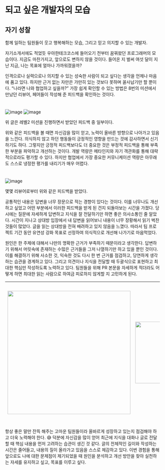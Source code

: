 # 되고 싶은 개발자의 모습

## 자기 성찰

함께 일하는 팀원들이 웃고 행복해하는 모습, 그리고 믿고 의지할 수 있는 개발자.  
  
자기소개서에도 적었듯 우아한테크코스에 들어오기 전부터 꿈꿔왔던 프로그래머의 모습이다. 
지금도 마찬가지고, 앞으로도 변하지 않을 것이다. 
들어온 지 벌써 여섯 달이 지난 지금, 나는 목표에 얼마나 가까워졌을까? 
  
인격으로나 실력으로나 의지할 수 있는 성숙한 사람이 되고 싶다는 생각을 언제나 마음에 품고 있다. 
하지만 근거 없는 자만은 가만히 있는 것보다 못하며 꼴사납기만 할 뿐이다. 
“나라면 나와 협업하고 싶을까?” 가장 쉽게 확인할 수 있는 방법은 8번의 미션에서 만났던 리뷰어, 페어들이 작성해 준 피드백을 확인하는 것이다.

#

![image](https://github.com/user-attachments/assets/7ddd18bf-e7b7-4c8d-901d-d3e55ec21324)
![image](https://github.com/user-attachments/assets/f58f587d-0150-4f53-838d-d7dca7c01122)

위 글은 레벨2 미션을 진행하면서 받았던 피드백 중 일부이다.  
  
위와 같은 피드백을 볼 때면 자신감을 많이 얻고, 노력이 올바른 방향으로 나아가고 있음을 느낀다. 
의식하지 않고 하던 행동들이 긍정적인 영향을 만드는 것에 감사하면서 신기하기도 하다. 
그렇지만 긍정적 피드백보다도 더 중요한 것은 부정적 피드백을 통해 부족한 부분을 파악하고 개선하는 것이다. 
개발 역량은 메타인지와 자기 객관화를 통해 대략적으로라도 평가할 수 있다. 
하지만 협업에서 가장 중요한 커뮤니케이션 역량은 아무래도 스스로 냉정한 평가를 내리기가 매우 어렵다.

#

![image](https://github.com/user-attachments/assets/85120b12-090a-4f3c-82e6-7ae2c212b9aa)

몇몇 리뷰어로부터 위와 같은 피드백을 받았다.  
  
공통적인 내용은 답변을 너무 장문으로 적는 경향이 있다는 것이다. 
이를 너무나도 개선하고 싶었고 어떤 부분에서 이러한 피드백을 받게 된 건지 되돌아보는 시간을 가졌다.
당시에는 질문에 자세하게 답변하고 지식을 잘 전달하기만 하면 좋은 의사소통인 줄 알았다. 
시간이 지나고 상대방 입장에서 내 답변을 읽어보니 내용이 너무 장황해서 읽기 벅찬 것들이 많았다. 
글을 읽는 상대방을 전혀 배려하고 있지 않음을 느꼈다. 따라서 팀 프로젝트 기간 동안 유연성 강화 목표로 선정하여 의식적으로 개선해 나가기로 마음먹었다.
  
원인은 한 주제에 대해서 나만의 명확한 근거가 부족하기 때문이라고 생각한다. 
답변하기 위해서 머릿속에 존재하는 수많은 근거들을 그저 나열하기만 하고 있을 뿐인 것이다. 
이를 해결하기 위해 사소한 것, 익숙한 것도 다시 한 번 근거를 점검하고, 당연하게 생각하는 습관을 경계하고 있다. 
그리고 의견이나 지식을 전달할 때 두괄식으로 표현하고 최대한 핵심만 작성하도록 노력하고 있다. 
팀원들을 위해 PR 본문을 자세하게 적더라도 어떻게 하면 최대한 읽는 사람으로 하여금 피로하지 않게할 지 고민하게 된다.

| <img src="https://github.com/user-attachments/assets/5584ef2b-1ed9-4145-a2df-c6eb7552f568" height=400> | <img src="https://github.com/user-attachments/assets/ea55c3c4-938b-4cdf-b7ca-d812ac675a08" height=200> | <img src="https://github.com/user-attachments/assets/581390ff-31b0-4020-8644-43ccda2d324d" height=450> |
|----|----|----|

항상 좋은 말만 잔뜩 해주는 고마운 팀원들이라 올바르게 성장하고 있는지 점검해야 하고 더욱 노력해야 한다. 😅 
덕분에 자신감을 많이 얻어 최근에 지식을 대화나 글로 전달할 때 핵심 내용을 먼저 고려하는 습관이 생긴 것 같다. 
글의 전체적인 길이와 작성하는 시간은 줄어들고, 내용의 질이 올라가고 있음을 스스로 체감하고 있다. 
이번 경험을 통해 앞으로도 나에 대한 문제점이 제기되었을 때 원인을 분석하고 개선 방안을 찾아 실천하는 자세를 유지하고 싶고, 목표를 이루고 싶다.
